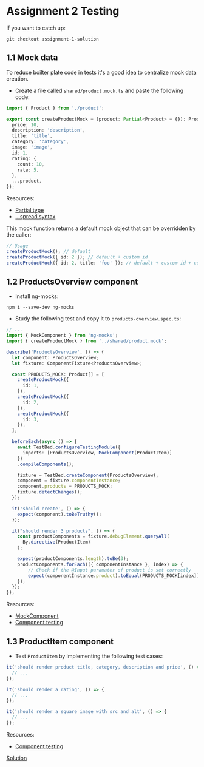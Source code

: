 # Assignment 2 Testing
If you want to catch up:

```
git checkout assignment-1-solution
```

## 1.1 Mock data
To reduce boilter plate code in tests it's a good idea to centralize mock data creation.

- Create a file called `shared/product.mock.ts` and paste the following code:

```typescript
import { Product } from './product';

export const createProductMock = (product: Partial<Product> = {}): Product => ({
  price: 10,
  description: 'description',
  title: 'title',
  category: 'category',
  image: 'image',
  id: 1,
  rating: {
    count: 10,
    rate: 5,
  },
  ...product,
});
``` 

Resources:
- [Partial type](https://www.typescriptlang.org/docs/handbook/utility-types.html#partialtype)
- [...spread syntax](https://developer.mozilla.org/en-US/docs/Web/JavaScript/Reference/Operators/Spread_syntax)

This mock function returns a default mock object that can be overridden by the caller:

```typescript
// Usage
createProductMock(); // default
createProductMock({ id: 2 }); // default + custom id
createProductMock({ id: 2, title: 'foo' }); // default + custom id + custom title
``` 

## 1.2 ProductsOverview component

- Install ng-mocks:

```
npm i --save-dev ng-mocks
```

- Study the following test and copy it to `products-overview.spec.ts`:

```typescript
// ...
import { MockComponent } from 'ng-mocks';
import { createProductMock } from '../shared/product.mock';

describe('ProductsOverview', () => {
  let component: ProductsOverview;
  let fixture: ComponentFixture<ProductsOverview>;

  const PRODUCTS_MOCK: Product[] = [
    createProductMock({
      id: 1,
    }),
    createProductMock({
      id: 2,
    }),
    createProductMock({
      id: 3,
    }),
  ];

  beforeEach(async () => {
    await TestBed.configureTestingModule({
      imports: [ProductsOverview, MockComponent(ProductItem)]
    })
    .compileComponents();

    fixture = TestBed.createComponent(ProductsOverview);
    component = fixture.componentInstance;
    component.products = PRODUCTS_MOCK;
    fixture.detectChanges();
  });

  it('should create', () => {
    expect(component).toBeTruthy();
  });

  it("should render 3 products", () => {
    const productComponents = fixture.debugElement.queryAll(
      By.directive(ProductItem)
    );

    expect(productComponents.length).toBe(3);
    productComponents.forEach(({ componentInstance }, index) => {
        // Check if the @Input paramater of product is set correctly
        expect(componentInstance.product).toEqual(PRODUCTS_MOCK[index]);
    });
  });
});
```

Resources:
- [MockComponent](https://ng-mocks.sudo.eu/api/MockComponent)
- [Component testing](https://angular.dev/guide/testing/components-scenarios)

## 1.3 ProductItem component

- Test `ProductItem` by implementing the following test cases:


```typescript
it('should render product title, category, description and price', () => {
  // ...
});

it('should render a rating', () => {
  // ...
});

it('should render a square image with src and alt', () => {
  // ...
});
```

Resources:
- [Component testing](https://angular.dev/guide/testing/components-scenarios)

[Solution](https://github.com/OpenValue-D/angular-basic-training/compare/assignment-1-solution...assignment-2-solution)